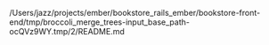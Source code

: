/Users/jazz/projects/ember/bookstore_rails_ember/bookstore-front-end/tmp/broccoli_merge_trees-input_base_path-ocQVz9WY.tmp/2/README.md